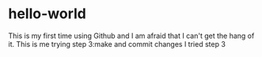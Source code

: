 # hello-world
This is my first time using Github and I am afraid that I can't get the hang of it. 
This is me trying step 3:make and commit changes
I tried step 3
